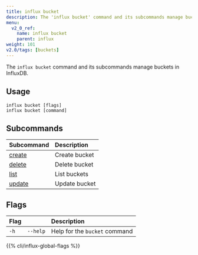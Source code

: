 ```yaml
---
title: influx bucket
description: The 'influx bucket' command and its subcommands manage buckets in InfluxDB.
menu:
  v2_0_ref:
    name: influx bucket
    parent: influx
weight: 101
v2.0/tags: [buckets]
---
```


The `influx bucket` command and its subcommands manage buckets in InfluxDB.

## Usage
```
influx bucket [flags]
influx bucket [command]
```

## Subcommands
| Subcommand                                         | Description   |
|:----------                                         |:-----------   |
| [create](/v2.0/reference/cli/influx/bucket/create) | Create bucket |
| [delete](/v2.0/reference/cli/influx/bucket/delete) | Delete bucket |
| [list](/v2.0/reference/cli/influx/bucket/find)     | List buckets  |
| [update](/v2.0/reference/cli/influx/bucket/update) | Update bucket |

## Flags
| Flag |          | Description                   |
|:---- |:---      |:-----------                   |
| `-h` | `--help` | Help for the `bucket` command |

{{% cli/influx-global-flags %}}
